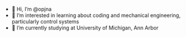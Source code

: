 - 👋 Hi, I’m @opjna
- 👀 I’m interested in learning about coding and mechanical engineering, particularly control systems
- 🌱 I’m currently studying at University of Michigan, Ann Arbor


<!---
opjna/opjna is a ✨ special ✨ repository because its `README.md` (this file) appears on your GitHub profile.
You can click the Preview link to take a look at your changes.
--->
